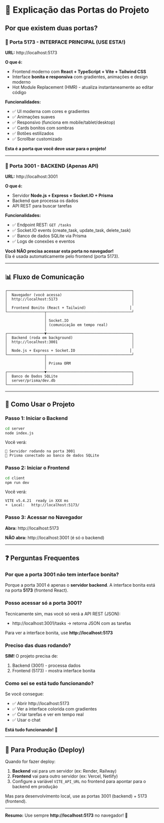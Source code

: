 # 🔌 Explicação das Portas do Projeto

## Por que existem duas portas?

### 🎨 Porta 5173 - INTERFACE PRINCIPAL (USE ESTA!)
**URL:** http://localhost:5173

**O que é:**
- Frontend moderno com **React + TypeScript + Vite + Tailwind CSS**
- Interface **bonita e responsiva** com gradientes, animações e design moderno
- Hot Module Replacement (HMR) - atualiza instantaneamente ao editar código

**Funcionalidades:**
- ✅ UI moderna com cores e gradientes
- ✅ Animações suaves
- ✅ Responsivo (funciona em mobile/tablet/desktop)
- ✅ Cards bonitos com sombras
- ✅ Botões estilizados
- ✅ Scrollbar customizado

**Esta é a porta que você deve usar para o projeto!**

---

### 🔧 Porta 3001 - BACKEND (Apenas API)
**URL:** http://localhost:3001

**O que é:**
- Servidor **Node.js + Express + Socket.IO + Prisma**
- Backend que processa os dados
- API REST para buscar tarefas

**Funcionalidades:**
- ✅ Endpoint REST: `GET /tasks`
- ✅ Socket.IO events (create_task, update_task, delete_task)
- ✅ Banco de dados SQLite via Prisma
- ✅ Logs de conexões e eventos

**Você NÃO precisa acessar esta porta no navegador!**  
Ela é usada automaticamente pelo frontend (porta 5173).

---

## 📊 Fluxo de Comunicação

```
┌─────────────────────────────────────────────────────────┐
│  Navegador (você acessa)                                │
│  http://localhost:5173                                  │
│                                                         │
│  Frontend Bonito (React + Tailwind)                    │
└─────────────────┬───────────────────────────────────────┘
                  │
                  │ Socket.IO
                  │ (comunicação em tempo real)
                  │
┌─────────────────▼───────────────────────────────────────┐
│  Backend (roda em background)                           │
│  http://localhost:3001                                  │
│                                                         │
│  Node.js + Express + Socket.IO                         │
└─────────────────┬───────────────────────────────────────┘
                  │
                  │ Prisma ORM
                  │
┌─────────────────▼───────────────────────────────────────┐
│  Banco de Dados SQLite                                  │
│  server/prisma/dev.db                                   │
└─────────────────────────────────────────────────────────┘
```

---

## 🎯 Como Usar o Projeto

### Passo 1: Iniciar o Backend
```bash
cd server
node index.js
```
Você verá:
```
🚀 Servidor rodando na porta 3001
💾 Prisma conectado ao banco de dados SQLite
```

### Passo 2: Iniciar o Frontend
```bash
cd client
npm run dev
```
Você verá:
```
VITE v5.4.21  ready in XXX ms
➜  Local:   http://localhost:5173/
```

### Passo 3: Acessar no Navegador
**Abra:** http://localhost:5173

**NÃO abra:** http://localhost:3001 (é só o backend)

---

## ❓ Perguntas Frequentes

### Por que a porta 3001 não tem interface bonita?
Porque a porta 3001 é apenas o **servidor backend**. A interface bonita está na porta **5173** (frontend React).

### Posso acessar só a porta 3001?
Tecnicamente sim, mas você só verá a API REST (JSON):
- http://localhost:3001/tasks → retorna JSON com as tarefas

Para ver a interface bonita, use **http://localhost:5173**

### Preciso das duas rodando?
**SIM!** O projeto precisa de:
1. Backend (3001) - processa dados
2. Frontend (5173) - mostra interface bonita

### Como sei se está tudo funcionando?
Se você consegue:
- ✅ Abrir http://localhost:5173
- ✅ Ver a interface colorida com gradientes
- ✅ Criar tarefas e ver em tempo real
- ✅ Usar o chat

**Está tudo funcionando!** 🎉

---

## 🔐 Para Produção (Deploy)

Quando for fazer deploy:
1. **Backend** vai para um servidor (ex: Render, Railway)
2. **Frontend** vai para outro servidor (ex: Vercel, Netlify)
3. Configure a variável `VITE_API_URL` no frontend para apontar para o backend em produção

Mas para desenvolvimento local, use as portas 3001 (backend) + 5173 (frontend).

---

**Resumo:** Use sempre **http://localhost:5173** no navegador! 🎨

